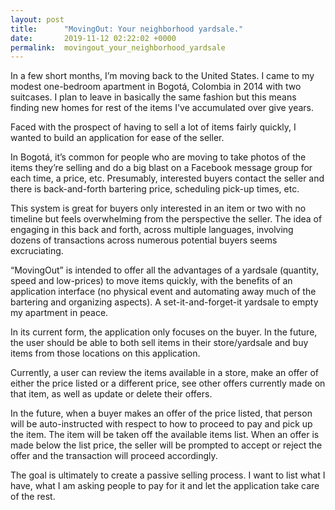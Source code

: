 ```yaml
---
layout: post
title:      "MovingOut: Your neighborhood yardsale."
date:       2019-11-12 02:22:02 +0000
permalink:  movingout_your_neighborhood_yardsale
---
```



In a few short months, I’m moving back to the United States.  I came to my modest one-bedroom apartment in Bogotá, Colombia in 2014 with two suitcases. I plan to leave in basically the same fashion but this means finding new homes for rest of the items I've accumulated over give years.  

Faced with the prospect of having to sell a lot of items fairly quickly, I wanted to build an application for ease of the seller. 

In Bogotá, it’s common for people who are moving to take photos of the items they’re selling and do a big blast on a Facebook message group for each time, a price, etc. Presumably, interested buyers contact the seller and there is back-and-forth bartering price, scheduling pick-up times, etc. 

This system is great for buyers only interested in an item or two with no timeline but feels overwhelming from the perspective the seller. The idea of engaging in this back and forth, across multiple languages, involving dozens of transactions across numerous potential buyers seems excruciating. 
 
“MovingOut” is intended to offer all the advantages of a yardsale (quantity, speed and low-prices) to move items quickly, with the benefits of an application interface (no physical event and automating away much of the bartering and organizing aspects). A set-it-and-forget-it yardsale to empty my apartment in peace. 

In its current form, the application only focuses on the buyer. In the future, the user should be able to both sell items in their store/yardsale and buy items from those locations on this application. 

Currently, a user can review the items available in a store, make an offer of either the price listed or a different price, see other offers currently made on that item, as well as update or delete their offers.  

In the future, when a buyer makes an offer of the price listed, that person will be auto-instructed with respect to how to proceed to pay and pick up the item. The item will be taken off the available items list. When an offer is made below the list price, the seller will be prompted to accept or reject the offer and the transaction will proceed accordingly. 

The goal is ultimately to create a passive selling process. I want to list what I have, what I am asking people to pay for it and let the application take care of the rest. 


